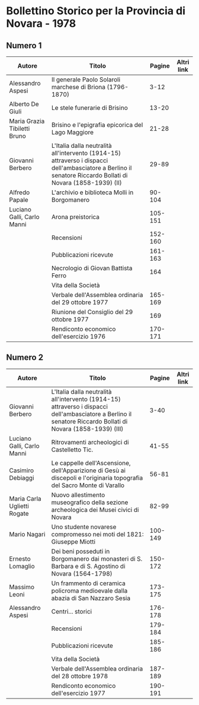 # Bollettino Storico per la Provincia di Novara - 1978

## Numero 1

| Autore                       | Titolo                                                                                                                                                       | Pagine  | Altri link |
|------------------------------|--------------------------------------------------------------------------------------------------------------------------------------------------------------|---------|------------|
| Alessandro Aspesi            | Il generale Paolo Solaroli marchese di Briona (1796-1870)                                                                                                    | 3-12    |            |
| Alberto De Giuli             | Le stele funerarie di Brisino                                                                                                                                | 13-20   |            |
| Maria Grazia Tibiletti Bruno | Brisino e l'epigrafia epicorica del Lago Maggiore                                                                                                            | 21-28   |            |
| Giovanni Berbero             | L'Italia dalla neutralità all'intervento (1914-15) attraverso i dispacci dell'ambasciatore a Berlino il senatore Riccardo Bollati di Novara (1858-1939) (II) | 29-89   |            |
| Alfredo Papale               | L'archivio e biblioteca Molli in Borgomanero                                                                                                                 | 90-104  |            |
| Luciano Galli, Carlo Manni   | Arona preistorica                                                                                                                                            | 105-151 |            |
|                              | Recensioni                                                                                                                                                   | 152-160 |            |
|                              | Pubblicazioni ricevute                                                                                                                                       | 161-163 |            |
|                              | Necrologio di Giovan Battista Ferro                                                                                                                          | 164     |            |
|                              | Vita della Società                                                                                                                                           |         |            |
|                              | Verbale dell'Assemblea ordinaria del 29 ottobre 1977                                                                                                         | 165-169 |            |
|                              | Riunione del Consiglio del 29 ottobre 1977                                                                                                                   | 169     |            |
|                              | Rendiconto economico dell'esercizio 1976                                                                                                                     | 170-171 |            |

## Numero 2

| Autore                      | Titolo                                                                                                                                                        | Pagine  | Altri link |
|-----------------------------|---------------------------------------------------------------------------------------------------------------------------------------------------------------|---------|------------|
| Giovanni Berbero            | L'Italia dalla neutralità all'intervento (1914-15) attraverso i dispacci dell'ambasciatore a Berlino il senatore Riccardo Bollati di Novara (1858-1939) (III) | 3-40    |            |
| Luciano Galli, Carlo Manni  | Ritrovamenti archeologici di Castelletto Tic.                                                                                                                 | 41-55   |            |
| Casimiro Debiaggi           | Le cappelle dell'Ascensione, dell'Apparizione di Gesù ai discepoli e l'originaria topografia del Sacro Monte di Varallo                                       | 56-81   |            |
| Maria Carla Uglietti Rogate | Nuovo allestimento museografico della sezione archeologica dei Musei civici di Novara                                                                         | 82-99   |            |
| Mario Nagari                | Uno studente novarese compromesso nei moti del 1821: Giuseppe Miotti                                                                                          | 100-149 |            |
| Ernesto Lomaglio            | Dei beni posseduti in Borgomanero dai monasteri di S. Barbara e di S. Agostino di Novara (1564-1798)                                                          | 150-172 |            |
| Massimo Leoni               | Un frammento di ceramica policroma medioevale dalla abazia di San Nazzaro Sesia                                                                               | 173-175 |            |
| Alessandro Aspesi           | Centri... storici                                                                                                                                             | 176-178 |            |
|                             | Recensioni                                                                                                                                                    | 179-184 |            |
|                             | Pubblicazioni ricevute                                                                                                                                        | 185-186 |            |
|                             | Vita della Società                                                                                                                                            |         |            |
|                             | Verbale dell'Assemblea ordinaria del 28 ottobre 1978                                                                                                          | 187-189 |            |
|                             | Rendiconto economico dell'esercizio 1977                                                                                                                      | 190-191 |            |

